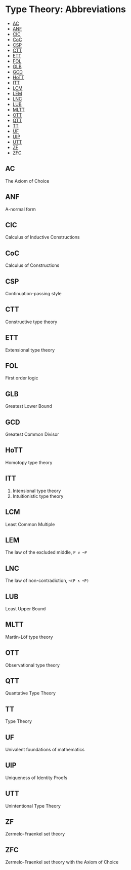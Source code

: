 # Type Theory: Abbreviations

<!-- TOC -->

- [AC](#ac)
- [ANF](#anf)
- [CIC](#cic)
- [CoC](#coc)
- [CSP](#csp)
- [CTT](#ctt)
- [ETT](#ett)
- [FOL](#fol)
- [GLB](#glb)
- [GCD](#gcd)
- [HoTT](#hott)
- [ITT](#itt)
- [LCM](#lcm)
- [LEM](#lem)
- [LNC](#lnc)
- [LUB](#lub)
- [MLTT](#mltt)
- [OTT](#ott)
- [QTT](#qtt)
- [TT](#tt)
- [UF](#uf)
- [UIP](#uip)
- [UTT](#utt)
- [ZF](#zf)
- [ZFC](#zfc)

<!-- /TOC -->

## AC
The Axiom of Choice

## ANF
A-normal form

## CIC
Calculus of Inductive Constructions

## CoC
Calculus of Constructions

## CSP
Continuation-passing style

## CTT
Constructive type theory

## ETT
Extensional type theory

## FOL
First order logic

## GLB
Greatest Lower Bound

## GCD
Greatest Common Divisor

## HoTT
Homotopy type theory

## ITT
1. Intensional type theory
2. Intuitionistic type theory

## LCM
Least Common Multiple

## LEM
The law of the excluded middle, `P ∨ ¬P`

## LNC
The law of non-contradiction, `¬(P ∧ ¬P)`

## LUB
Least Upper Bound

## MLTT
Martin-Löf type theory

## OTT
Observational type theory

## QTT
Quantative Type Theory

## TT
Type Theory

## UF
Univalent foundations of mathematics

## UIP
Uniqueness of Identity Proofs

## UTT
Unintentional Type Theory

## ZF
Zermelo-Fraenkel set theory

## ZFC
Zermelo-Fraenkel set theory with the Axiom of Choice
